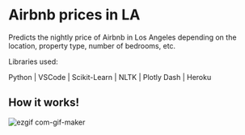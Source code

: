 # Airbnb prices in LA

Predicts the nightly price of Airbnb in Los Angeles depending on the location, property type, number of bedrooms, etc.

Libraries used:

Python | VSCode | Scikit-Learn | NLTK | Plotly Dash | Heroku

## How it works!
![ezgif com-gif-maker](https://user-images.githubusercontent.com/67918990/101460122-2b5cfa00-3907-11eb-8892-3adb0edd9d50.gif)

